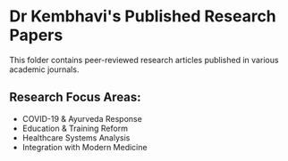 # Dr Kembhavi's Published Research Papers

This folder contains peer-reviewed research articles published in various academic journals.

## Research Focus Areas:
- COVID-19 & Ayurveda Response
- Education & Training Reform  
- Healthcare Systems Analysis
- Integration with Modern Medicine
